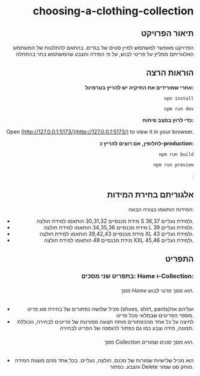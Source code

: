 <div align="right">
  
# choosing-a-clothing-collection

## תיאור הפרויקט
הפרויקט מאפשר למשתמש למיין סטים של בגדים. בהתאם להחלטות של המשתמש האלגוריתם ממליץ על פריטי לבוש, על פי המידה והצבע שהמשתמש בחר בהתחלה
  
## הוראות הרצה

**אחרי שמורידים את התיקיה יש להריץ בטרמינל:**


  
`npn install`

`npm run dev`


 
**כדי לרוץ במצב פיתוח:**

Open [http://127.0.0.1:5173/](http://127.0.0.1:5173/) to view it in your browser.

 
**לחלופין, אם רוצים להריץ כ-production:**


`npm run build`

`npm run preview`
 

.

## אלגוריתם בחירת המידות
המידות הותאמו בצורה הבאה:
- מידת מכנסיים 30,31,32 הותאמו למידת חולצה S ולמידת נעליים 36,37.
- מידת מכנסיים 34,35,36 הותאמו למידת חולצה L ולמידת נעליים 39.
- מידת מכנסיים 39,42,43 הותאמו למידת חולצה XL ולמידת נעליים 43.
- מידת מכנסיים 48 הותאמו למידת חולצה XXL ולמידת נעליים 45,46.

## התפריט
### בתפריט שני מסכים: Home ו-Collection:
###### מסך Home הוא מסך פרטי לבוש.
- מכיל שלושה כפתורים של בחירת סוג פריט (shoes, shirt, pants)ועליהם את מספר הפריטים שבמלאי מכל פריט.
- לחיצה על כל אחד מהכפתורים פותח תצוגה מפורטת של פריטים לבחירה, הכוללת תמונה, מידה וצבע כמו גם כפתור להוספה של הפריט לבחירה.
###### מסך Collection הוא מסך סטים שמורים.
- הוא מכיל שלישיות שמורות של מכנס, חולצה, נעליים. בכל אחד מהם מוצגת המידה והצבע. כפתור Delete מוחק סט שמור.

</div>
